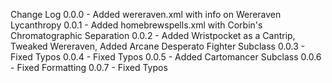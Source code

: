 Change Log
0.0.0 - Added wereraven.xml with info on Wereraven Lycanthropy
0.0.1 - Added homebrewspells.xml with Corbin's Chromatographic Separation
0.0.2 - Added Wristpocket as a Cantrip, Tweaked Wereraven, Added Arcane Desperato Fighter Subclass
0.0.3 - Fixed Typos
0.0.4 - Fixed Typos
0.0.5 - Added Cartomancer Subclass
0.0.6 - Fixed Formatting
0.0.7 - Fixed Typos